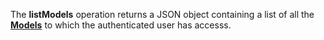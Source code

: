 The **listModels** operation returns a JSON object containing a list of all the [**Models**](#tag/models) to which the authenticated user has accesss.
